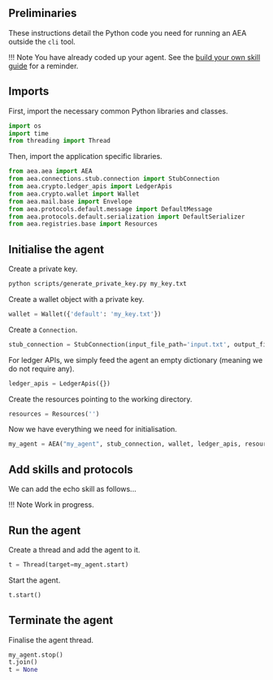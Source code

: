 ## Preliminaries

These instructions detail the Python code you need for running an AEA outside the `cli` tool.

!!! Note
    You have already coded up your agent. See the <a href="../aea/skill-guide/" target=_blank>build your own skill guide</a> for a reminder.


## Imports

First, import the necessary common Python libraries and classes.

``` python
import os
import time
from threading import Thread
```

Then, import the application specific libraries.

``` python
from aea.aea import AEA 
from aea.connections.stub.connection import StubConnection
from aea.crypto.ledger_apis import LedgerApis
from aea.crypto.wallet import Wallet
from aea.mail.base import Envelope
from aea.protocols.default.message import DefaultMessage
from aea.protocols.default.serialization import DefaultSerializer
from aea.registries.base import Resources
```



## Initialise the agent

Create a private key.
``` bash
python scripts/generate_private_key.py my_key.txt
```

Create a wallet object with a private key.
``` python
wallet = Wallet({'default': 'my_key.txt'})
```

Create a `Connection`.
``` python
stub_connection = StubConnection(input_file_path='input.txt', output_file_path='output.txt')
```

For ledger APIs, we simply feed the agent an empty dictionary (meaning we do not require any). 
``` python
ledger_apis = LedgerApis({})
```

Create the resources pointing to the working directory.
``` python
resources = Resources('')
```

Now we have everything we need for initialisation.
``` python
my_agent = AEA("my_agent", stub_connection, wallet, ledger_apis, resources)
```

## Add skills and protocols

We can add the echo skill as follows...

!!! Note
    Work in progress.

## Run the agent

Create a thread and add the agent to it.

``` python
t = Thread(target=my_agent.start)
```

Start the agent.

``` python
t.start()
```

## Terminate the agent

Finalise the agent thread.

``` python
my_agent.stop()
t.join()
t = None
```

<br />